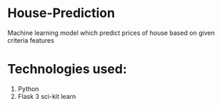 # House-Prediction
Machine learning model which predict prices of house based on given criteria features

# Technologies used:

1. Python
2. Flask
3 sci-kit learn
